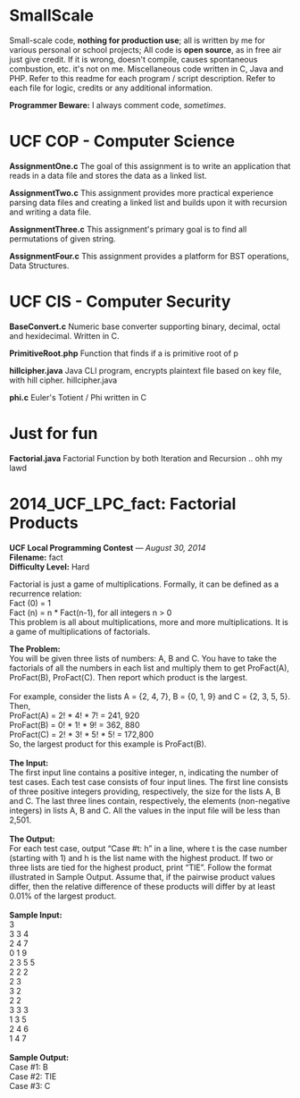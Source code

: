 # SmallScale
Small-scale code, **nothing for production use**; all is written by me for various personal or school projects; All code is **open source**, as in free air just give credit. If it is wrong, doesn't compile, causes spontaneous combustion, etc. it's not on me. Miscellaneous code written in C, Java and PHP. Refer to this readme for each program / script description. Refer to each file for logic, credits or any additional information.

**Programmer Beware:** I always comment code, *sometimes*.

# UCF COP - Computer Science

**AssignmentOne.c**
The goal of this assignment is to write an application that reads in a data file and stores the data as a linked list.

**AssignmentTwo.c**
This assignment provides more practical experience parsing data files and creating a linked list and builds upon it with recursion and writing a data file.

**AssignmentThree.c**
This assignment's primary goal is to find all permutations of given string.

**AssignmentFour.c**
This assignment provides a platform for BST operations, Data Structures.

# UCF CIS - Computer Security

**BaseConvert.c**
Numeric base converter supporting binary, decimal, octal and hexidecimal. Written in C.

**PrimitiveRoot.php**
Function that finds if a is primitive root of p

**hillcipher.java**
Java CLI program, encrypts plaintext file based on key file, with hill cipher.
hillcipher.java <keyfilepath> <plaintextfilepath>

**phi.c**
Euler's Totient / Phi written in C

# Just for fun

**Factorial.java**
Factorial Function by both Iteration and Recursion .. ohh my lawd 

# 2014_UCF_LPC_fact: Factorial Products
  **UCF Local Programming Contest** — *August 30, 2014*<br />
  **Filename:** fact<br />
  **Difficulty Level:** Hard<br />
  
  Factorial is just a game of multiplications. Formally, it can be defined as a recurrence relation:<br />
      Fact (0) = 1<br />
      Fact (n) = n * Fact(n-1), for all integers n > 0<br />
    This problem is all about multiplications, more and more multiplications. It is a game of
    multiplications of factorials.<br />
    
  **The Problem:**<br />
   You will be given three lists of numbers: A, B and C. You have to take the factorials of all the
    numbers in each list and multiply them to get ProFact(A), ProFact(B), ProFact(C). Then report
    which product is the largest.<br /><br />
    For example, consider the lists A = {2, 4, 7}, B = {0, 1, 9} and C = {2, 3, 5, 5}. Then,<br />
      ProFact(A) = 2! * 4! * 7! = 241, 920<br />
      ProFact(B) = 0! * 1! * 9! = 362, 880<br />
      ProFact(C) = 2! * 3! * 5! * 5! = 172,800<br />
    So, the largest product for this example is ProFact(B).<br /><br />
  **The Input:**<br />
    The first input line contains a positive integer, n, indicating the number of test cases. Each test
    case consists of four input lines. The first line consists of three positive integers providing,
    respectively, the size for the lists A, B and C. The last three lines contain, respectively, the
    elements (non-negative integers) in lists A, B and C.
    All the values in the input file will be less than 2,501.<br /><br />
  **The Output:**<br />
    For each test case, output “Case #t: h” in a line, where t is the case number (starting with 1)
    and h is the list name with the highest product. If two or three lists are tied for the highest product,
    print “TIE”. Follow the format illustrated in Sample Output.
    Assume that, if the pairwise product values differ, then the relative difference of these products
    will differ by at least 0.01% of the largest product.<br /><br />
  **Sample Input:**<br />
    3<br />
    3 3 4<br />
    2 4 7<br />
    0 1 9<br />
    2 3 5 5<br />
    2 2 2<br />
    2 3<br />
    3 2<br />
    2 2<br />
    3 3 3<br />
    1 3 5<br />
    2 4 6<br />
    1 4 7<br /><br />
  **Sample Output:**<br />
    Case #1: B<br />
    Case #2: TIE<br />
    Case #3: C<br />

